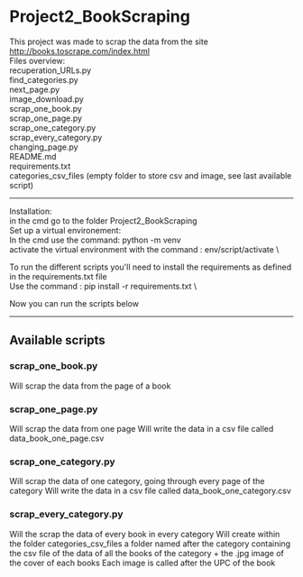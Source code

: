 
# Project2_BookScraping
This project was made to scrap the data from the site http://books.toscrape.com/index.html \
Files overview: \
recuperation_URLs.py \
find_categories.py \
next_page.py \
image_download.py \
scrap_one_book.py \
scrap_one_page.py \
scrap_one_category.py \
scrap_every_category.py\
changing_page.py \
README.md \
requirements.txt \
categories_csv_files (empty folder to store csv and image, see last available script)
***
Installation:\
in the cmd go to the folder Project2_BookScraping \
Set up a virtual environement: \
In the cmd use the command: python -m venv <environment name> \
activate the virtual environment with the command : env/script/activate \

To run the different scripts you'll need to install the requirements as defined in the requirements.txt file \
Use the command : pip install -r requirements.txt \

Now you can run the scripts below
***
## Available scripts
### scrap_one_book.py
Will scrap the data from the page of a book
### scrap_one_page.py
Will scrap the data from one page
Will write the data in a csv file called data_book_one_page.csv
### scrap_one_category.py
Will scrap the data of one category, going through every page of the category
Will write the data in a csv file called data_book_one_category.csv
### scrap_every_category.py
Will the scrap the data of every book in every category
Will create within the folder categories_csv_files a folder named after the category containing the csv file of the data of all the books of the category + the .jpg image of the cover of each books
Each image is called after the UPC of the book



